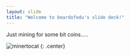 ```yaml
---
layout: slide
title: "Welcome to beardofedu's slide deck!"
---
```


Just mining for some bit coins.....

![minertocat](https://octodex.github.com/images/minertocat.png)
{: .center}
